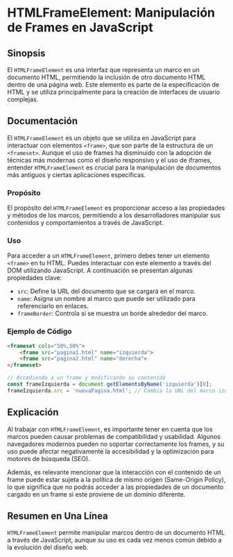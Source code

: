 <!--
Meta Description: # HTMLFrameElement: Manipulación de Frames en JavaScript ## Sinopsis El `HTMLFrameElement` es una interfaz que representa un marco en un documento HTM...
Meta Keywords: que, html, htmlframeelement, frame, javascript
-->

# HTMLFrameElement: Manipulación de Frames en JavaScript

## Sinopsis
El `HTMLFrameElement` es una interfaz que representa un marco en un documento HTML, permitiendo la inclusión de otro documento HTML dentro de una página web. Este elemento es parte de la especificación de HTML y se utiliza principalmente para la creación de interfaces de usuario complejas.

## Documentación
El `HTMLFrameElement` es un objeto que se utiliza en JavaScript para interactuar con elementos `<frame>`, que son parte de la estructura de un `<frameset>`. Aunque el uso de frames ha disminuido con la adopción de técnicas más modernas como el diseño responsivo y el uso de iframes, entender `HTMLFrameElement` es crucial para la manipulación de documentos más antiguos y ciertas aplicaciones específicas.

### Propósito
El propósito del `HTMLFrameElement` es proporcionar acceso a las propiedades y métodos de los marcos, permitiendo a los desarrolladores manipular sus contenidos y comportamientos a través de JavaScript.

### Uso
Para acceder a un `HTMLFrameElement`, primero debes tener un elemento `<frame>` en tu HTML. Puedes interactuar con este elemento a través del DOM utilizando JavaScript. A continuación se presentan algunas propiedades clave:

- `src`: Define la URL del documento que se cargará en el marco.
- `name`: Asigna un nombre al marco que puede ser utilizado para referenciarlo en enlaces.
- `frameBorder`: Controla si se muestra un borde alrededor del marco.

### Ejemplo de Código
```html
<frameset cols="50%,50%">
    <frame src="pagina1.html" name="izquierda">
    <frame src="pagina2.html" name="derecha">
</frameset>
```

```javascript
// Accediendo a un frame y modificando su contenido
const frameIzquierda = document.getElementsByName('izquierda')[0];
frameIzquierda.src = 'nuevaPagina.html'; // Cambia la URL del marco izquierdo
```

## Explicación
Al trabajar con `HTMLFrameElement`, es importante tener en cuenta que los marcos pueden causar problemas de compatibilidad y usabilidad. Algunos navegadores modernos pueden no soportar correctamente los frames, y su uso puede afectar negativamente la accesibilidad y la optimización para motores de búsqueda (SEO). 

Además, es relevante mencionar que la interacción con el contenido de un frame puede estar sujeta a la política de mismo origen (Same-Origin Policy), lo que significa que no podrás acceder a las propiedades de un documento cargado en un frame si este proviene de un dominio diferente.

## Resumen en Una Línea
`HTMLFrameElement` permite manipular marcos dentro de un documento HTML a través de JavaScript, aunque su uso es cada vez menos común debido a la evolución del diseño web.